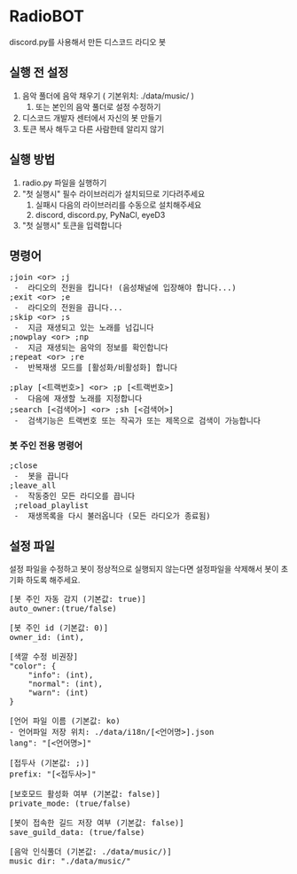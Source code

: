 # RadioBOT
discord.py를 사용해서 만든 디스코드 라디오 봇

## 실행 전 설정
1. 음악 풀더에 음악 채우기 ( 기본위치: ./data/music/ )
    1. 또는 본인의 음악 풀더로 설정 수정하기
2. 디스코드 개발자 센터에서 자신의 봇 만들기
3. 토큰 복사 해두고 다른 사람한테 알리지 않기

## 실행 방법
1. radio.py 파일을 실행하기
2. "첫 실행시" 필수 라이브러리가 설치되므로 기다려주세요
    1. 실패시 다음의 라이브러리를 수동으로 설치해주세요
    2. discord, discord.py, PyNaCl, eyeD3
3. "첫 실행시" 토큰을 입력합니다

## 명령어
<pre>
;join &lt;or&gt; ;j
 -  라디오의 전원을 킵니다! (음성채널에 입장해야 합니다...)
;exit &lt;or&gt; ;e
 -  라디오의 전원을 끕니다...
;skip &lt;or&gt; ;s
 -  지금 재생되고 있는 노래를 넘깁니다
;nowplay &lt;or&gt; ;np
 -  지금 재생되는 음악의 정보를 확인합니다
;repeat &lt;or&gt; ;re
 -  반복재생 모드를 [활성화/비활성화] 합니다
 
;play &#91;&lt;트랙번호&gt;&#93; &lt;or&gt; ;p &#91;&lt;트랙번호&gt;&#93;
 -  다음에 재생할 노래를 지정합니다
;search &#91;&lt;검색어&gt;&#93; &lt;or&gt; ;sh &#91;&lt;검색어&gt;&#93;
 -  검색기능은 트랙번호 또는 작곡가 또는 제목으로 검색이 가능합니다
</pre>
### 봇 주인 전용 명령어
<pre>
;close
 -  봇을 끕니다
;leave_all
 -  작동중인 모든 라디오를 끕니다
 ;reload_playlist
 -  재생목록을 다시 불러옵니다 (모든 라디오가 종료됨)
</pre>

## 설정 파일
설정 파일을 수정하고 봇이 정상적으로 실행되지 않는다면
설정파일을 삭제해서 봇이 초기화 하도록 해주세요.
<pre>
&#91;봇 주인 자동 감지 (기본값: true)&#93;
auto_owner:(true/false)

&#91;봇 주인 id (기본값: 0)&#93;
owner_id: (int),

&#91;색깔 수정 비권장&#93;
"color": {
    "info": (int),
    "normal": (int),
    "warn": (int)
}

&#91;언어 파일 이름 (기본값: ko)
- 언어파일 저장 위치: ./data/i18n/&#91;&lt;언어명&gt;&#93;.json
lang": "&#91;&lt;언어명&gt;&#93;"

&#91;접두사 (기본값: ;)&#93;
prefix: "&#91;&lt;접두사&gt;&#93;"

&#91;보호모드 활성화 여부 (기본값: false)&#93;
private_mode: (true/false)

&#91;봇이 접속한 길드 저장 여부 (기본값: false)&#93;
save_guild_data: (true/false)

&#91;음악 인식풀더 (기본값: ./data/music/)&#93;
music_dir: "./data/music/"
</pre>
